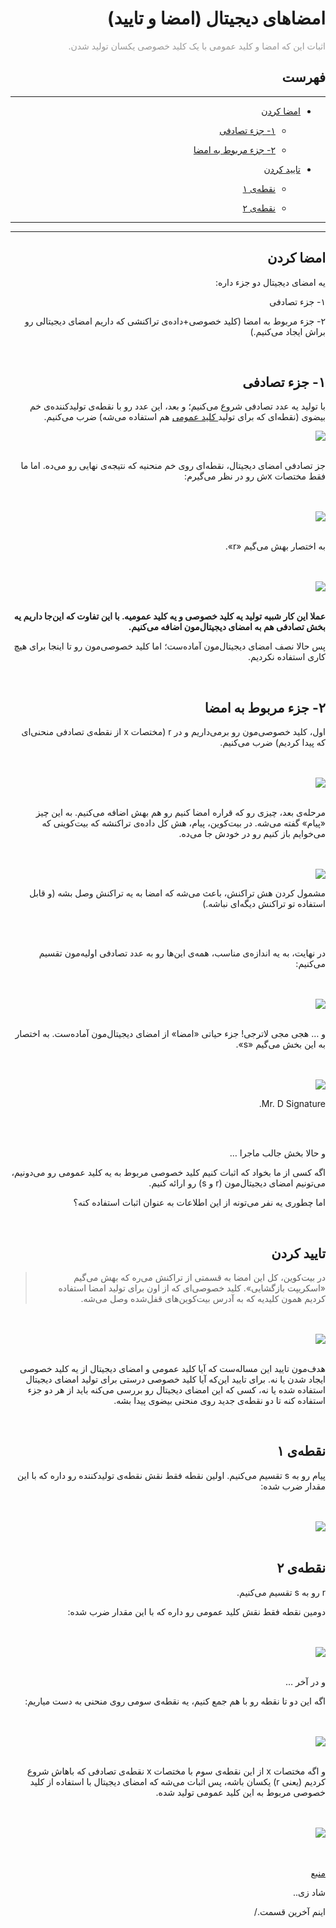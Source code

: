 <div dir="rtl">
    <h1>امضاهای دیجیتال (امضا و تایید)</h1>
    <p><span style="color: #999999;">
    اثبات این که امضا و کلید عمومی با یک کلید خصوصی یکسان تولید شدن.
    </span></p>
    <h2>فهرست</h2>
    <hr>
    <ul>
        <li>
            <p><a href="#1">امضا کردن</a>
                <ul>
                    <li>
                        <p><a href="#1-1">۱- جزء تصادفی</a></p>
                    </li>
                    <li>
                        <p><a href="#1-2">۲- جزء مربوط به امضا</a></p>
                    </li>
                </ul>
            </p>
        </li>
        <li>
            <p><a href="#2">تایید کردن</a>
                <ul>
                    <li>
                        <p><a href="#2-1">نقطه‌ی ۱</a></p>
                    </li>
                    <li>
                        <p><a href="#2-2">نقطه‌ی ۲</a></p>
                    </li>
                </ul>
            </p>
        </li>
    </ul>
    <hr>
    <hr>
    <h2 id="1">امضا کردن</h2>
    <p>یه امضای دیجیتال دو جزء داره: </p>
    <p>۱- جزء تصادفی</p>
    <p>۲- جزء مربوط به امضا (کلید خصوصی+داده‌ی تراکنشی که داریم امضای دیجیتالی رو براش ایجاد می‌کنیم.)</p>
    <br>
    <h2 id="1-1">۱- جزء تصادفی</h2>
    <p>با تولید یه عدد تصادفی شروع می‌کنیم؛ و بعد، این عدد رو با نقطه‌ی تولیدکننده‌ی خم بیضوی (نقطه‌ای که برای تولید<a href="Public%20Keys.md"> کلید عمومی</a> هم 
    استفاده می‌شه) ضرب می‌کنیم.
     </p>
    <img src="https://learnmeabitcoin.com/beginners/images/digital_signatures_signing_verifying/png/01-signing-random-point.png">
    <br>
    <br>
    <p>جز تصادفی امضای دیجیتال، نقطه‌ای روی خم منحنیه که نتیجه‌ی نهایی رو می‌ده. اما ما فقط مختصات xش رو در نظر می‌گیرم: </p>
    <br>
    <br>
    <img src="https://learnmeabitcoin.com/beginners/images/digital_signatures_signing_verifying/png/01-signing-random-point-x.png">
    <br>
    <br>
    <p>به اختصار بهش می‌گیم «r». </p>
    <br>
    <br>
    <img src="https://learnmeabitcoin.com/beginners/images/digital_signatures_signing_verifying/png/01-signing-random-r.png">
    <br>
    <br>
    <p><strong>عملا این کار شبیه تولید یه کلید خصوصی و یه کلید عمومیه. با این تفاوت که این‌جا داریم یه بخش تصادفی هم به امضای 
    دیجیتال‌مون اضافه می‌کنیم. 
    </strong></p>
    <p>پس حالا نصف امضای دیجیتال‌مون آماده‌ست؛ اما کلید خصوصی‌مون رو تا اینجا برای هیچ کاری استفاده نکردیم.</p>
    <br>
    <h2 id="1-2">۲- جزء مربوط به امضا</h2>
    <p>اول، کلید خصوصی‌مون رو برمی‌داریم و در r (مختصات x از نقطه‌ی تصادفی منحنی‌ای که پیدا کردیم) ضرب می‌کنیم. </p>
    <br>
    <br>
    <img src="https://learnmeabitcoin.com/beginners/images/digital_signatures_signing_verifying/png/01-signing-signature-r-privkey.png">
    <br>
    <br>
    <p>مرحله‌ی بعد، چیزی رو که قراره امضا کنیم رو هم بهش اضافه می‌کنیم. به این چیز «پیام» گفته می‌شه. در بیت‌کوین، 
    پیام، هش کل داده‌ی تراکنشه که بیت‌کوینی که می‌خوایم باز کنیم رو در خودش جا می‌ده. 
    </p>
    <br>
    <br>
    <img src="https://learnmeabitcoin.com/beginners/images/digital_signatures_signing_verifying/png/01-signing-signature-r-privkey-thing.png">
    <p>مشمول کردن هش تراکنش، باعث می‌شه که امضا به یه تراکنش وصل بشه (و قابل استفاده تو تراکنش دیگه‌ای نباشه.)</p>
    <br>
    <br>
    <p>در نهایت، به یه اندازه‌ی مناسب، همه‌ی این‌ها رو به عدد تصادفی اولیه‌مون تقسیم می‌کنیم:</p>
    <br>
    <br>
    <img src="https://learnmeabitcoin.com/beginners/images/digital_signatures_signing_verifying/png/01-signing-signature-r-privkey-thing-randnum.png">
    <br>
    <br>
    <p>و … هجی مجی لاترجی! جزء حیاتی «امضا» از امضای دیجیتال‌مون آماده‌ست. به اختصار به این بخش می‌گیم «s». </p>
    <br>
    <br>
    <img src="https://learnmeabitcoin.com/beginners/images/digital_signatures_signing_verifying/png/01-signing-signature-rs.png">
    <p>Mr. D Signature.</p>
    <br>
    <br>
    <p>و حالا بخش جالب ماجرا … </p>
    <p>
    اگه کسی از ما بخواد که اثبات کنیم کلید خصوصی مربوط به یه کلید عمومی رو می‌دونیم، می‌تونیم امضای دیجیتال‌مون 
    (r و s)‌ رو ارائه کنیم. 
    </p>
    <p>
    اما چطوری یه نفر می‌تونه از این اطلاعات به عنوان اثبات استفاده کنه؟
    </p>
    <br>
    <h2 id="2">تایید کردن </h2>
    <blockquote>
        <p>در بیت‌کوین، کل این امضا به قسمتی از تراکنش می‌ره که بهش می‌گیم «اسکریپت بازگشایی». کلید 
        خصوصی‌ای که از اون برای تولید امضا استفاده کردیم همون کلیدیه که به آدرس بیت‌کوین‌های قفل‌شده 
        وصل می‌شه. </p>
    </blockquote>
    <br>
    <br>
    <img src="https://learnmeabitcoin.com/beginners/images/digital_signatures_signing_verifying/png/02-verifying-goal.png">
    <br>
    <br>
    <p>
    هدف‌مون تایید این مساله‌ست که آیا کلید عمومی و امضای دیجیتال از یه کلید خصوصی ایجاد شدن یا نه. 
    برای تایید این‌که آیا کلید خصوصی درستی برای تولید امضای دیجیتال استفاده شده یا نه، کسی که این امضای دیجیتال رو بررسی 
    می‌کنه باید از هر دو جزء استفاده کنه تا دو نقطه‌ی جدید روی منحنی بیضوی پیدا بشه. 
    </p>
    <br>
    <h2 id="2-1">نقطه‌ی ۱</h2>
    <p>پیام رو به s‌ تقسیم می‌کنیم. اولین نقطه فقط نقش نقطه‌ی تولیدکننده رو داره که با این مقدار ضرب شده: </p>
    <br><br>
    <img src="https://learnmeabitcoin.com/beginners/images/digital_signatures_signing_verifying/png/02-verifying-point1.png">
    <br><br>
    <h2 id="2-2">نقطه‌ی ۲</h2>
    <p>r رو به s تقسیم می‌کنیم. </p>
    <p>دومین نقطه فقط نقش کلید عمومی رو داره که با این مقدار ضرب شده:</p>
    <br>
    <br>
    <img src="https://learnmeabitcoin.com/beginners/images/digital_signatures_signing_verifying/png/02-verifying-point2.png">
    <br><br>
    <p>و در آخر … </p>
    <p>اگه این دو تا نقطه رو با هم جمع کنیم، یه نقطه‌ی سومی روی منحنی به دست میاریم: </p>
    <br><br><img src="https://learnmeabitcoin.com/beginners/images/digital_signatures_signing_verifying/png/02-verifying-add.png"><br><br>
    <p>و اگه مختصات x از این نقطه‌ی سوم با مختصات x‌ نقطه‌ی تصادفی که باهاش شروع کردیم (یعنی r) یکسان باشه، پس اثبات می‌شه 
    که امضای دیجیتال با استفاده از کلید خصوصی مربوط به این کلید عمومی تولید شده. 
    </p>
    <br><br><img src="https://learnmeabitcoin.com/beginners/images/digital_signatures_signing_verifying/png/02-verifying-final.png"><br><br>
    <br>
    <p><a href="https://learnmeabitcoin.com/beginners/digital_signatures_signing_verifying">منبع</a></p>
    <p>شاد زی..</p>
    <p>اینم آخرین قسمت./</p>
</div>
